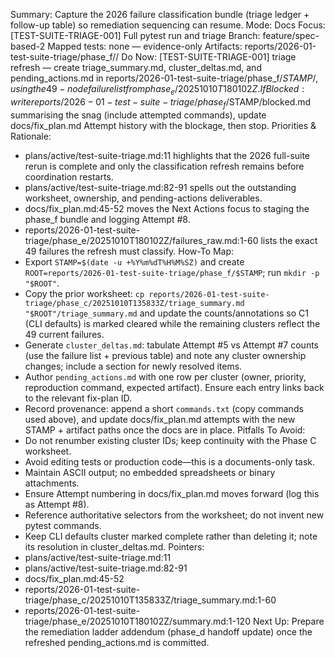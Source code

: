 Summary: Capture the 2026 failure classification bundle (triage ledger + follow-up table) so remediation sequencing can resume.
Mode: Docs
Focus: [TEST-SUITE-TRIAGE-001] Full pytest run and triage
Branch: feature/spec-based-2
Mapped tests: none — evidence-only
Artifacts: reports/2026-01-test-suite-triage/phase_f/<STAMP>/
Do Now: [TEST-SUITE-TRIAGE-001] triage refresh — create triage_summary.md, cluster_deltas.md, and pending_actions.md in reports/2026-01-test-suite-triage/phase_f/$STAMP/, using the 49-node failure list from phase_e/20251010T180102Z.
If Blocked: write reports/2026-01-test-suite-triage/phase_f/$STAMP/blocked.md summarising the snag (include attempted commands), update docs/fix_plan.md Attempt history with the blockage, then stop.
Priorities & Rationale:
- plans/active/test-suite-triage.md:11 highlights that the 2026 full-suite rerun is complete and only the classification refresh remains before coordination restarts.
- plans/active/test-suite-triage.md:82-91 spells out the outstanding worksheet, ownership, and pending-actions deliverables.
- docs/fix_plan.md:45-52 moves the Next Actions focus to staging the phase_f bundle and logging Attempt #8.
- reports/2026-01-test-suite-triage/phase_e/20251010T180102Z/failures_raw.md:1-60 lists the exact 49 failures the refresh must classify.
How-To Map:
- Export `STAMP=$(date -u +%Y%m%dT%H%M%SZ)` and create `ROOT=reports/2026-01-test-suite-triage/phase_f/$STAMP`; run `mkdir -p "$ROOT"`.
- Copy the prior worksheet: `cp reports/2026-01-test-suite-triage/phase_c/20251010T135833Z/triage_summary.md "$ROOT"/triage_summary.md` and update the counts/annotations so C1 (CLI defaults) is marked cleared while the remaining clusters reflect the 49 current failures.
- Generate `cluster_deltas.md`: tabulate Attempt #5 vs Attempt #7 counts (use the failure list + previous table) and note any cluster ownership changes; include a section for newly resolved items.
- Author `pending_actions.md` with one row per cluster (owner, priority, reproduction command, expected artifact). Ensure each entry links back to the relevant fix-plan ID.
- Record provenance: append a short `commands.txt` (copy commands used above), and update docs/fix_plan.md attempts with the new STAMP + artifact paths once the docs are in place.
Pitfalls To Avoid:
- Do not renumber existing cluster IDs; keep continuity with the Phase C worksheet.
- Avoid editing tests or production code—this is a documents-only task.
- Maintain ASCII output; no embedded spreadsheets or binary attachments.
- Ensure Attempt numbering in docs/fix_plan.md moves forward (log this as Attempt #8).
- Reference authoritative selectors from the worksheet; do not invent new pytest commands.
- Keep CLI defaults cluster marked complete rather than deleting it; note its resolution in cluster_deltas.md.
Pointers:
- plans/active/test-suite-triage.md:11
- plans/active/test-suite-triage.md:82-91
- docs/fix_plan.md:45-52
- reports/2026-01-test-suite-triage/phase_c/20251010T135833Z/triage_summary.md:1-60
- reports/2026-01-test-suite-triage/phase_e/20251010T180102Z/summary.md:1-120
Next Up: Prepare the remediation ladder addendum (phase_d handoff update) once the refreshed pending_actions.md is committed.
